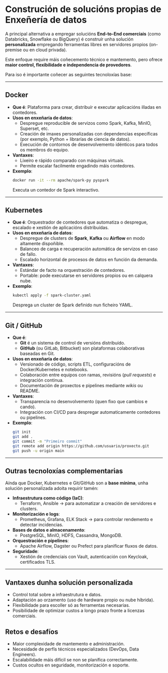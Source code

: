 # Construción de solucións propias de Enxeñería de datos

A principal alternativa a empregar solucións **End-to-End comerciais** (como Databricks, Snowflake ou BigQuery) é construír unha solución **personalizada** empregando ferramentas libres en servidores propios (on-premise ou en cloud privada).  

Este enfoque require máis coñecemento técnico e mantemento, pero ofrece **maior control, flexibilidade e independencia de provedores**.  

Para iso é importante coñecer as seguintes tecnoloxías base:

---

## Docker
- **Que é**: Plataforma para crear, distribuír e executar aplicacións illadas en contedores.  
- **Usos en enxeñaría de datos**:
  - Despregue reproducible de servizos como Spark, Kafka, MinIO, Superset, etc.
  - Creación de imaxes personalizadas con dependencias específicas (por exemplo, Python + librarías de ciencia de datos).
  - Execución de contornos de desenvolvemento idénticos para todos os membros do equipo.  
- **Vantaxes**:
  - Lixeiro e rápido comparado con máquinas virtuais.
  - Permite escalar facilmente engadindo máis contedores.  
- **Exemplo**:
  ```bash
  docker run -it --rm apache/spark-py pyspark
  ```
  Executa un contedor de Spark interactivo.

---

## Kubernetes
- **Que é**: Orquestrador de contedores que automatiza o despregue, escalado e xestión de aplicacións distribuídas.  
- **Usos en enxeñaría de datos**:
  - Despregue de clusters de **Spark**, **Kafka** ou **Airflow** en modo altamente dispoñible.
  - Balanceo de carga e recuperación automática de servizos en caso de fallo.
  - Escalado horizontal de procesos de datos en función da demanda.  
- **Vantaxes**:
  - Estándar de facto na orquestración de contedores.
  - Portable: pode executarse en servidores propios ou en calquera nube.  
- **Exemplo**:
  ```bash
  kubectl apply -f spark-cluster.yaml
  ```
  Desprega un cluster de Spark definido nun ficheiro YAML.

---

## Git / GitHub
- **Que é**:  
  - **Git** é un sistema de control de versións distribuído.  
  - **GitHub** (ou GitLab, Bitbucket) son plataformas colaborativas baseadas en Git.  
- **Usos en enxeñaría de datos**:
  - Versionado de código, scripts ETL, configuracións de Docker/Kubernetes e notebooks.
  - Colaboración entre equipos con ramas, revisións (*pull requests*) e integración continua.
  - Documentación de proxectos e pipelines mediante *wikis* ou README.  
- **Vantaxes**:
  - Transparencia no desenvolvemento (quen fixo que cambios e cando).
  - Integración con CI/CD para despregar automaticamente contedores ou pipelines.  
- **Exemplo**:
  ```bash
  git init
  git add .
  git commit -m "Primeiro commit"
  git remote add origin https://github.com/usuario/proxecto.git
  git push -u origin main
  ```

---

## Outras tecnoloxías complementarias
Aínda que Docker, Kubernetes e Git/GitHub son a **base mínima**, unha solución personalizada adoita requirir tamén:

- **Infraestrutura como código (IaC)**:  
  - Terraform, Ansible → para automatizar a creación de servidores e clusters.  
- **Monitorización e logs**:  
  - Prometheus, Grafana, ELK Stack → para controlar rendemento e detectar incidencias.  
- **Bases de datos e almacenamento**:  
  - PostgreSQL, MinIO, HDFS, Cassandra, MongoDB.  
- **Orquestración e pipelines**:  
  - Apache Airflow, Dagster ou Prefect para planificar fluxos de datos.  
- **Seguridade**:  
  - Xestión de credenciais con Vault, autenticación con Keycloak, certificados TLS.  

---

## Vantaxes dunha solución personalizada
- Control total sobre a infraestrutura e datos.  
- Adaptación ao orzamento (uso de hardware propio ou nube híbrida).  
- Flexibilidade para escoller só as ferramentas necesarias.  
- Posibilidade de optimizar custos a longo prazo fronte a licenzas comerciais.  

## Retos e desafíos
- Maior complexidade de mantemento e administración.  
- Necesidade de perfís técnicos especializados (DevOps, Data Engineers).  
- Escalabilidade máis difícil se non se planifica correctamente.  
- Custos ocultos en seguridade, monitorización e soporte.  
